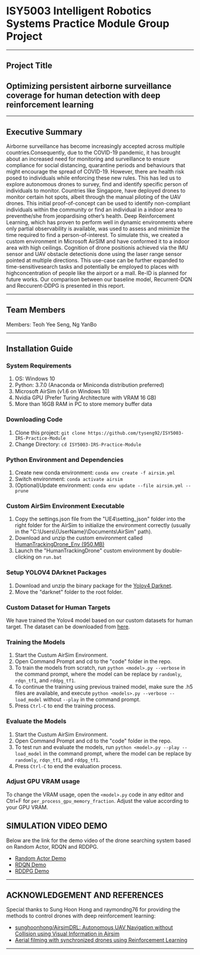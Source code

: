 # ISY5003 Intelligent Robotics Systems Practice Module Group Project
---

## Project Title
## Optimizing persistent airborne surveillance coverage for human detection with deep reinforcement learning
  
---
## Executive Summary
Airborne surveillance has become increasingly accepted across  multiple  countries.Consequently,  due  to  the COVID-19 pandemic, it has brought about an increased need for  monitoring and surveillance to ensure compliance for social distancing, quarantine periods and behaviours that might encourage the spread of COVID-19. However, there are health  risk posed to individuals while enforcing these new rules. This has led us to explore autonomous drones to survey, find and identify specific person of individuals to monitor. Countries like Singapore, have deployed drones to monitor certain hot spots, albeit through the manual piloting of the UAV drones. This initial proof-of-concept can be used to identify non-compliant individuals within the community or find an individual in a indoor area to preventhe/she from jeopardising other’s health. Deep Reinforcement Learning, which has proven to perform well in dynamic environments where only partial observability is available, was used to assess and minimize the time required to find a person-of-interest. To simulate this, we created a custom environment in Microsoft AirSIM and have conformed it to a indoor area with high ceilings. Cognition of drone positionis achieved via the IMU sensor and UAV obstacle detectionis done using the laser range sensor pointed at multiple directions. This use-case can be further expanded to time-sensitivesearch tasks and potentially be employed to places with highconcentration of people like the airport or a mall.  Re-ID is planned for  future  works. Our comparison between our baseline model, Recurrent-DQN and Reccurent-DDPG is presented in this report.


---
## Team Members
Members: Teoh Yee Seng, Ng YanBo

---
## Installation Guide

### System Requirements
1. OS: Windows 10
2. Python: 3.7.0 (Anaconda or Miniconda distribution preferred)
3. Microsoft AirSim (v1.6 on Windows 10)
4. Nvidia GPU (Prefer Turing Architecture with VRAM 16 GB) 
5. More than 16GB RAM in PC to store memory buffer data

### Downloading Code
1. Clone this project: `git clone https://github.com/tyseng92/ISY5003-IRS-Practice-Module`
2. Change Directory: `cd ISY5003-IRS-Practice-Module`

### Python Environment and Dependencies
1. Create new conda environment: `conda env create -f airsim.yml`
2. Switch environment: `conda activate airsim`
3. (Optional)Update environment: `conda env update --file airsim.yml --prune`

### Custom AirSim Environment Executable
1. Copy the settings.json file from the "UE4\setting_json" folder into the right folder for the AirSim to initialize the environment correctly (usually in the "C:\\Users\\{UserName}\\Documents\\AirSim" path).
2. Download and unzip the custom environment called [HumanTrackingDrone_Env (950.MB)](https://drive.google.com/file/d/1Er62EeK0vh_1oO_XnZ6e7UDz57tjCdxy/view?usp=sharing)
3. Launch the "HumanTrackingDrone" custom environment by double-clicking on `run.bat`

### Setup YOLOV4 DArknet Packages
1. Download and unzip the binary package for the [Yolov4 Darknet](https://drive.google.com/file/d/1ivw945z4TkUbPruh-qdIAZOiU7IQTVG7/view?usp=sharing).
2. Move the "darknet" folder to the root folder.  

### Custom Dataset for Human Targets
We have trained the Yolov4 model based on our custom datasets for human target. The dataset can be downloaded from [here](https://drive.google.com/drive/folders/1NDvq1xzwWvUw2np6C5V2KXaCrT3SqLmL?usp=sharing).

### Training the Models
1. Start the Custum AirSim Environment.
2. Open Command Prompt and cd to the "code" folder in the repo.
3. To train the models from scratch, run `python <model>.py --verbose` in the command prompt, where the model can be replace by `randomly`, `rdqn_tf1`, and `rddpg_tf1`.
4. To continue the training using previous trained model, make sure the .h5 files are available, and execute `python <models>.py --verbose --load_model` without `--play` in the command prompt.
5. Press `Ctrl-C` to end the training process.

### Evaluate the Models
1. Start the Custum AirSim Environment.
2. Open Command Prompt and cd to the "code" folder in the repo.
3. To test run and evaluate the models, run `python <model>.py --play --load_model` in the command prompt, where the model can be replace by `randomly`, `rdqn_tf1`, and `rddpg_tf1`.
5. Press `Ctrl-C` to end the evaluation process.

### Adjust GPU VRAM usage
To change the VRAM usage, open the `<model>.py` code in any editor and Ctrl+F for `per_process_gpu_memory_fraction`. Adjust the value according to your GPU VRAM. 

## SIMULATION VIDEO DEMO
Below are the link for the demo video of the drone searching system based on Random Actor, RDQN and RDDPG.

* [Random Actor Demo](https://youtu.be/v8Di07hC5-U)
* [RDQN Demo](https://youtu.be/YijKq7A_nI8)
* [RDDPG Demo](https://youtu.be/Gde0IXyrWVY)

---
## ACKNOWLEDGEMENT AND REFERENCES

Special thanks to Sung Hoon Hong and raymondng76 for providing the methods to control drones with deep reinforcement learning:
* [sunghoonhong/AirsimDRL: Autonomous UAV Navigation without Collision using Visual Information in Airsim](https://github.com/sunghoonhong/AirsimDRL)
* [Aerial filming with synchronized drones using Reinforcement Learning](https://github.com/raymondng76/IRS-Practice-Module-Dev.git)

---
